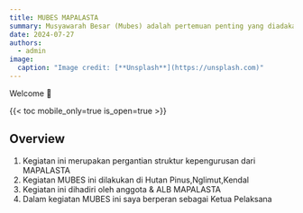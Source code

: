 ```yaml
---
title: MUBES MAPALASTA
summary: Musyawarah Besar (Mubes) adalah pertemuan penting yang diadakan secara berkala untuk membahas dan mengambil keputusan strategis terkait arah dan kebijakan organisasi. Tujuan utama Mubes meliputi evaluasi kinerja pengurus sebelumnya, pemilihan pengurus baru, serta pembahasan dan penetapan program kerja untuk periode berikutnya.
date: 2024-07-27
authors:
  - admin
image:
  caption: "Image credit: [**Unsplash**](https://unsplash.com)"
---
```


Welcome 👋

{{< toc mobile_only=true is_open=true >}}

## Overview

1. Kegiatan ini merupakan pergantian struktur kepengurusan dari MAPALASTA
2. Kegiatan MUBES ini dilakukan di Hutan Pinus,Nglimut,Kendal
3. Kegiatan ini dihadiri oleh anggota & ALB MAPALASTA
4. Dalam kegiatan MUBES ini saya berperan sebagai Ketua Pelaksana
